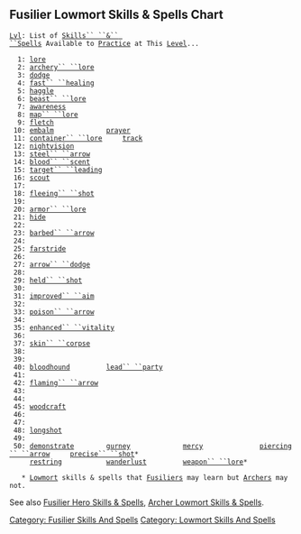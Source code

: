 ## Fusilier Lowmort Skills & Spells Chart

[`Lvl`](Level "wikilink")`: List of `[`Skills`` ``&`` ``Spells`](:Category:_Skills_And_Spells "wikilink")` Available to `[`Practice`](Practice "wikilink")` at This `[`Level`](Level "wikilink")`...`  
`     `  
`  1: `[`lore`](Lore "wikilink")  
`  2: `[`archery`` ``lore`](Archery_Lore "wikilink")  
`  3: `[`dodge`](Dodge "wikilink")  
`  4: `[`fast`` ``healing`](Fast_Healing "wikilink")  
`  5: `[`haggle`](Haggle "wikilink")  
`  6: `[`beast`` ``lore`](Beast_Lore "wikilink")  
`  7: `[`awareness`](Awareness_(command/skill) "wikilink")  
`  8: `[`map`` ``lore`](Map_Lore "wikilink")  
`  9: `[`fletch`](Fletch "wikilink")  
` 10: `[`embalm`](Embalm "wikilink")`             `[`prayer`](Prayer "wikilink")  
` 11: `[`container`` ``lore`](Container_Lore "wikilink")`     `[`track`](Track "wikilink")  
` 12: `[`nightvision`](Nightvision "wikilink")  
` 13: `[`steel`` ``arrow`](Steel_Arrow "wikilink")  
` 14: `[`blood`` ``scent`](Blood_Scent "wikilink")  
` 15: `[`target`` ``leading`](Target_Leading "wikilink")  
` 16: `[`scout`](Scout "wikilink")  
` 17: `  
` 18: `[`fleeing`` ``shot`](Fleeing_Shot "wikilink")  
` 19: `  
` 20: `[`armor`` ``lore`](Armor_Lore "wikilink")  
` 21: `[`hide`](Hide "wikilink")  
` 22: `  
` 23: `[`barbed`` ``arrow`](Barbed_Arrow "wikilink")  
` 24: `  
` 25: `[`farstride`](Farstride "wikilink")  
` 26: `  
` 27: `[`arrow`` ``dodge`](Arrow_Dodge "wikilink")  
` 28: `  
` 29: `[`held`` ``shot`](Held_Shot "wikilink")  
` 30: `  
` 31: `[`improved`` ``aim`](Improved_Aim "wikilink")  
` 32: `  
` 33: `[`poison`` ``arrow`](Poison_Arrow "wikilink")  
` 34: `  
` 35: `[`enhanced`` ``vitality`](Enhanced_Vitality "wikilink")  
` 36: `  
` 37: `[`skin`` ``corpse`](Skin_Corpse "wikilink")  
` 38: `  
` 39: `  
` 40: `[`bloodhound`](Bloodhound "wikilink")`         `[`lead`` ``party`](Lead_Party "wikilink")  
` 41: `  
` 42: `[`flaming`` ``arrow`](Flaming_Arrow "wikilink")  
` 43: `  
` 44: `  
` 45: `[`woodcraft`](Woodcraft "wikilink")  
` 46: `  
` 47: `  
` 48: `[`longshot`](Longshot "wikilink")  
` 49: `  
` 50: `[`demonstrate`](Demonstrate "wikilink")`        `[`gurney`](Gurney "wikilink")`             `[`mercy`](Mercy "wikilink")`              `[`piercing`` ``arrow`](Piercing_Arrow "wikilink")`     `[`precise`` ``shot`](Precise_Shot "wikilink")`*`  
`     `[`restring`](Restring "wikilink")`           `[`wanderlust`](Wanderlust "wikilink")`         `[`weapon`` ``lore`](Weapon_Lore "wikilink")`*`  
`     `  
`   * `[`Lowmort`](:Category:_Lowmort "wikilink")` skills & spells that `[`Fusiliers`](:Category:_Fusiliers "wikilink")` may learn but `[`Archers`](:Category:_Archers "wikilink")` may not.`

See also [Fusilier Hero Skills &
Spells](:Category:_Fusilier_Hero_Skills_And_Spells "wikilink"), [Archer
Lowmort Skills &
Spells](:Category:_Archer_Lowmort_Skills_And_Spells "wikilink").

[Category: Fusilier Skills And
Spells](Category:_Fusilier_Skills_And_Spells "wikilink") [Category:
Lowmort Skills And
Spells](Category:_Lowmort_Skills_And_Spells "wikilink")
